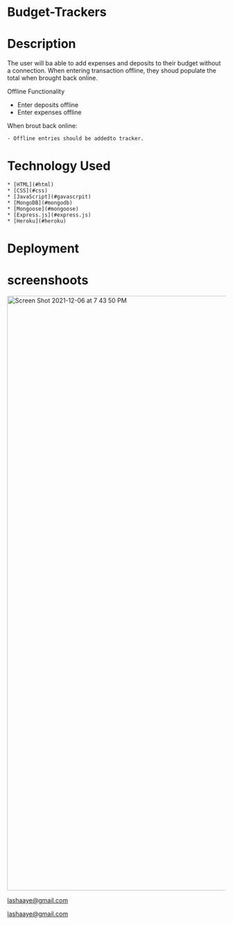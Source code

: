 # Budget-Trackers

# Description

The user will ba able to add expenses and deposits to their budget without a connection. When entering transaction offline, they shoud populate the total when brought back online.

Offline Functionality

- Enter deposits offline
- Enter expenses offline

When brout back online:

    - Offline entries should be addedto tracker.

# Technology Used

    * [HTML](#html)
    * [CSS](#css)
    * [JavaScript](#gavascrpit)
    * [MongoDB](#mongodb)
    * [Mongoose](#mongoose)
    * [Express.js](#express.js)
    * [Heroku](#heroku)

 # Deployment
 
 # screenshoots
 <img width="1368" alt="Screen Shot 2021-12-06 at 7 43 50 PM" src="https://user-images.githubusercontent.com/84227686/144962717-ec88ee14-8594-4bf5-8045-281415c31514.png">




lashaaye@gmail.com

lashaaye@gmail.com




